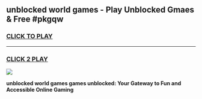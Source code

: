 
## unblocked world games - Play Unblocked Gmaes & Free #pkgqw
<h3>
<a href="https://news.freeplayer.one?title=unblocked_world_games&ref=24F">CLICK TO PLAY</a></h3>
<hr>

<h3>
<a href="https://news.freeplayer.one?title=unblocked_world_games&ref=24F">CLICK 2 PLAY</a>
  
</h3>

<a href="https://news.freeplayer.one?title=unblocked_world_games&ref=24F/"><img src="https://clearcache.store/games.png"></a>


**unblocked world games games unblocked: Your Gateway to Fun and Accessible Online Gaming**
